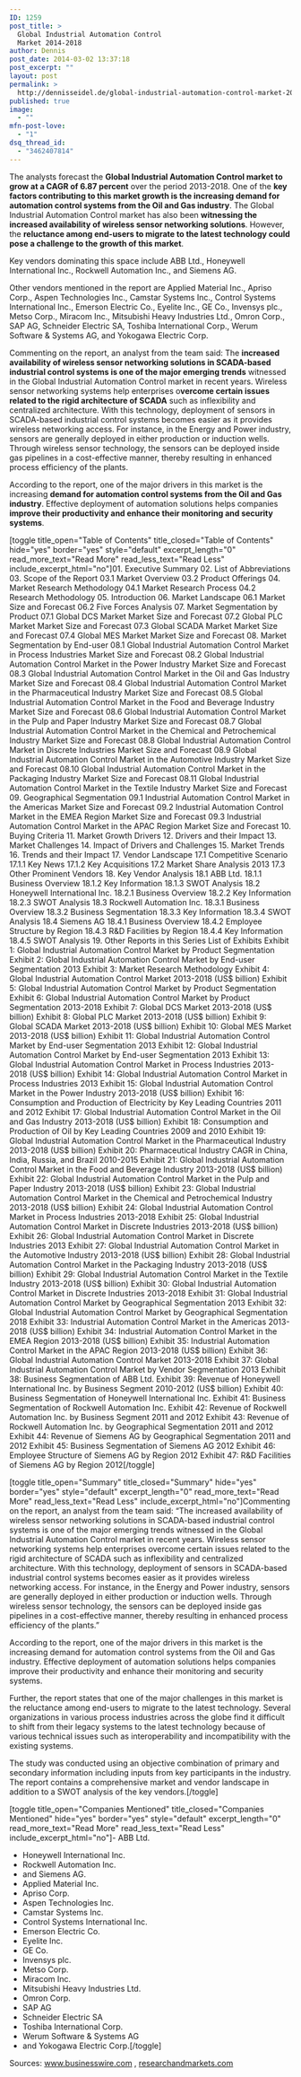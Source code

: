 ```yaml
---
ID: 1259
post_title: >
  Global Industrial Automation Control
  Market 2014-2018
author: Dennis
post_date: 2014-03-02 13:37:18
post_excerpt: ""
layout: post
permalink: >
  http://dennisseidel.de/global-industrial-automation-control-market-2014-2018/
published: true
image:
  - ""
mfn-post-love:
  - "1"
dsq_thread_id:
  - "3462407814"
---
```

The analysts forecast the <strong>Global Industrial Automation Control market to grow at a CAGR of 6.87 percent</strong> over the period 2013-2018. One of the <strong>key factors contributing to this market growth is the increasing demand for automation control systems from the Oil and Gas industry</strong>. The Global Industrial Automation Control market has also been <strong>witnessing the increased availability of wireless sensor networking solutions</strong>. However, the <strong>reluctance among end-users to migrate to the latest technology could pose a challenge to the growth of this market</strong>.

Key vendors dominating this space include ABB Ltd., Honeywell International Inc., Rockwell Automation Inc., and Siemens AG.

Other vendors mentioned in the report are Applied Material Inc., Apriso Corp., Aspen Technologies Inc., Camstar Systems Inc., Control Systems International Inc., Emerson Electric Co., Eyelite Inc., GE Co., Invensys plc., Metso Corp., Miracom Inc., Mitsubishi Heavy Industries Ltd., Omron Corp., SAP AG, Schneider Electric SA, Toshiba International Corp., Werum Software &amp; Systems AG, and Yokogawa Electric Corp.

Commenting on the report, an analyst from the team said: The <strong>increased availability of wireless sensor networking solutions in SCADA-based industrial control systems is one of the major emerging trends</strong> witnessed in the Global Industrial Automation Control market in recent years. Wireless sensor networking systems help enterprises o<strong>vercome certain issues related to the rigid architecture of SCADA</strong> such as inflexibility and centralized architecture. With this technology, deployment of sensors in SCADA-based industrial control systems becomes easier as it provides wireless networking access. For instance, in the Energy and Power industry, sensors are generally deployed in either production or induction wells. Through wireless sensor technology, the sensors can be deployed inside gas pipelines in a cost-effective manner, thereby resulting in enhanced process efficiency of the plants.

According to the report, one of the major drivers in this market is the increasing <strong>demand for automation control systems from the Oil and Gas industry</strong>. Effective deployment of automation solutions helps companies <strong>improve their productivity and enhance their monitoring and security systems</strong>.

[toggle title_open="Table of Contents" title_closed="Table of Contents" hide="yes" border="yes" style="default" excerpt_length="0" read_more_text="Read More" read_less_text="Read Less" include_excerpt_html="no"]01. Executive Summary
02. List of Abbreviations
03. Scope of the Report
03.1 Market Overview
03.2 Product Offerings
04. Market Research Methodology
04.1 Market Research Process
04.2 Research Methodology
05. Introduction
06. Market Landscape
06.1 Market Size and Forecast
06.2 Five Forces Analysis
07. Market Segmentation by Product
07.1 Global DCS Market
Market Size and Forecast
07.2 Global PLC Market
Market Size and Forecast
07.3 Global SCADA Market
Market Size and Forecast
07.4 Global MES Market
Market Size and Forecast
08. Market Segmentation by End-user
08.1 Global Industrial Automation Control Market in Process Industries
Market Size and Forecast
08.2 Global Industrial Automation Control Market in the Power Industry
Market Size and Forecast
08.3 Global Industrial Automation Control Market in the Oil and Gas Industry
Market Size and Forecast
08.4 Global Industrial Automation Control Market in the Pharmaceutical Industry
Market Size and Forecast
08.5 Global Industrial Automation Control Market in the Food and Beverage Industry
Market Size and Forecast
08.6 Global Industrial Automation Control Market in the Pulp and Paper Industry
Market Size and Forecast
08.7 Global Industrial Automation Control Market in the Chemical and Petrochemical Industry
Market Size and Forecast
08.8 Global Industrial Automation Control Market in Discrete Industries
Market Size and Forecast
08.9 Global Industrial Automation Control Market in the Automotive Industry
Market Size and Forecast
08.10 Global Industrial Automation Control Market in the Packaging Industry
Market Size and Forecast
08.11 Global Industrial Automation Control Market in the Textile Industry
Market Size and Forecast
09. Geographical Segmentation
09.1 Industrial Automation Control Market in the Americas
Market Size and Forecast
09.2 Industrial Automation Control Market in the EMEA Region
Market Size and Forecast
09.3 Industrial Automation Control Market in the APAC Region
Market Size and Forecast
10. Buying Criteria
11. Market Growth Drivers
12. Drivers and their Impact
13. Market Challenges
14. Impact of Drivers and Challenges
15. Market Trends
16. Trends and their Impact
17. Vendor Landscape
17.1 Competitive Scenario
17.1.1 Key News
17.1.2 Key Acquisitions
17.2 Market Share Analysis 2013
17.3 Other Prominent Vendors
18. Key Vendor Analysis
18.1 ABB Ltd.
18.1.1 Business Overview
18.1.2 Key Information
18.1.3 SWOT Analysis
18.2 Honeywell International Inc.
18.2.1 Business Overview
18.2.2 Key Information
18.2.3 SWOT Analysis
18.3 Rockwell Automation Inc.
18.3.1 Business Overview
18.3.2 Business Segmentation
18.3.3 Key Information
18.3.4 SWOT Analysis
18.4 Siemens AG
18.4.1 Business Overview
18.4.2 Employee Structure by Region
18.4.3 R&amp;D Facilities by Region
18.4.4 Key Information
18.4.5 SWOT Analysis
19. Other Reports in this Series
List of Exhibits
Exhibit 1: Global Industrial Automation Control Market by Product Segmentation
Exhibit 2: Global Industrial Automation Control Market by End-user Segmentation 2013
Exhibit 3: Market Research Methodology
Exhibit 4: Global Industrial Automation Control Market 2013-2018 (US$ billion)
Exhibit 5: Global Industrial Automation Control Market by Product Segmentation
Exhibit 6: Global Industrial Automation Control Market by Product Segmentation 2013-2018
Exhibit 7: Global DCS Market 2013-2018 (US$ billion)
Exhibit 8: Global PLC Market 2013-2018 (US$ billion)
Exhibit 9: Global SCADA Market 2013-2018 (US$ billion)
Exhibit 10: Global MES Market 2013-2018 (US$ billion)
Exhibit 11: Global Industrial Automation Control Market by End-user Segmentation 2013
Exhibit 12: Global Industrial Automation Control Market by End-user Segmentation 2013
Exhibit 13: Global Industrial Automation Control Market in Process Industries 2013-2018 (US$ billion)
Exhibit 14: Global Industrial Automation Control Market in Process Industries 2013
Exhibit 15: Global Industrial Automation Control Market in the Power Industry 2013-2018 (US$ billion)
Exhibit 16: Consumption and Production of Electricity by Key Leading Countries 2011 and 2012
Exhibit 17: Global Industrial Automation Control Market in the Oil and Gas Industry 2013-2018 (US$ billion)
Exhibit 18: Consumption and Production of Oil by Key Leading Countries 2009 and 2010
Exhibit 19: Global Industrial Automation Control Market in the Pharmaceutical Industry 2013-2018 (US$ billion)
Exhibit 20: Pharmaceutical Industry CAGR in China, India, Russia, and Brazil 2010-2015
Exhibit 21: Global Industrial Automation Control Market in the Food and Beverage Industry 2013-2018 (US$ billion)
Exhibit 22: Global Industrial Automation Control Market in the Pulp and Paper Industry 2013-2018 (US$ billion)
Exhibit 23: Global Industrial Automation Control Market in the Chemical and Petrochemical Industry 2013-2018 (US$ billion)
Exhibit 24: Global Industrial Automation Control Market in Process Industries 2013-2018
Exhibit 25: Global Industrial Automation Control Market in Discrete Industries 2013-2018 (US$ billion)
Exhibit 26: Global Industrial Automation Control Market in Discrete Industries 2013
Exhibit 27: Global Industrial Automation Control Market in the Automotive Industry 2013-2018 (US$ billion)
Exhibit 28: Global Industrial Automation Control Market in the Packaging Industry 2013-2018 (US$ billion)
Exhibit 29: Global Industrial Automation Control Market in the Textile Industry 2013-2018 (US$ billion)
Exhibit 30: Global Industrial Automation Control Market in Discrete Industries 2013-2018
Exhibit 31: Global Industrial Automation Control Market by Geographical Segmentation 2013
Exhibit 32: Global Industrial Automation Control Market by Geographical Segmentation 2018
Exhibit 33: Industrial Automation Control Market in the Americas 2013-2018 (US$ billion)
Exhibit 34: Industrial Automation Control Market in the EMEA Region 2013-2018 (US$ billion)
Exhibit 35: Industrial Automation Control Market in the APAC Region 2013-2018 (US$ billion)
Exhibit 36: Global Industrial Automation Control Market 2013-2018
Exhibit 37: Global Industrial Automation Control Market by Vendor Segmentation 2013
Exhibit 38: Business Segmentation of ABB Ltd.
Exhibit 39: Revenue of Honeywell International Inc. by Business Segment 2010-2012 (US$ billion)
Exhibit 40: Business Segmentation of Honeywell International Inc.
Exhibit 41: Business Segmentation of Rockwell Automation Inc.
Exhibit 42: Revenue of Rockwell Automation Inc. by Business Segment 2011 and 2012
Exhibit 43: Revenue of Rockwell Automation Inc. by Geographical Segmentation 2011 and 2012
Exhibit 44: Revenue of Siemens AG by Geographical Segmentation 2011 and 2012
Exhibit 45: Business Segmentation of Siemens AG 2012
Exhibit 46: Employee Structure of Siemens AG by Region 2012
Exhibit 47: R&amp;D Facilities of Siemens AG by Region 2012[/toggle]

[toggle title_open="Summary" title_closed="Summary" hide="yes" border="yes" style="default" excerpt_length="0" read_more_text="Read More" read_less_text="Read Less" include_excerpt_html="no"]Commenting on the report, an analyst from the team said: “The increased availability of wireless sensor networking solutions in SCADA-based industrial control systems is one of the major emerging trends witnessed in the Global Industrial Automation Control market in recent years. Wireless sensor networking systems help enterprises overcome certain issues related to the rigid architecture of SCADA such as inflexibility and centralized architecture. With this technology, deployment of sensors in SCADA-based industrial control systems becomes easier as it provides wireless networking access. For instance, in the Energy and Power industry, sensors are generally deployed in either production or induction wells. Through wireless sensor technology, the sensors can be deployed inside gas pipelines in a cost-effective manner, thereby resulting in enhanced process efficiency of the plants.”

According to the report, one of the major drivers in this market is the increasing demand for automation control systems from the Oil and Gas industry. Effective deployment of automation solutions helps companies improve their productivity and enhance their monitoring and security systems.

Further, the report states that one of the major challenges in this market is the reluctance among end-users to migrate to the latest technology. Several organizations in various process industries across the globe find it difficult to shift from their legacy systems to the latest technology because of various technical issues such as interoperability and incompatibility with the existing systems.

The study was conducted using an objective combination of primary and secondary information including inputs from key participants in the industry. The report contains a comprehensive market and vendor landscape in addition to a SWOT analysis of the key vendors.[/toggle]

[toggle title_open="Companies Mentioned" title_closed="Companies Mentioned" hide="yes" border="yes" style="default" excerpt_length="0" read_more_text="Read More" read_less_text="Read Less" include_excerpt_html="no"]- ABB Ltd.
- Honeywell International Inc.
- Rockwell Automation Inc.
- and Siemens AG.
- Applied Material Inc.
- Apriso Corp.
- Aspen Technologies Inc.
- Camstar Systems Inc.
- Control Systems International Inc.
- Emerson Electric Co.
- Eyelite Inc.
- GE Co.
- Invensys plc.
- Metso Corp.
- Miracom Inc.
- Mitsubishi Heavy Industries Ltd.
- Omron Corp.
- SAP AG
- Schneider Electric SA
- Toshiba International Corp.
- Werum Software &amp; Systems AG
- and Yokogawa Electric Corp.[/toggle]

Sources: <a href="http://www.businesswire.com/news/home/20140228005635/en/Research-Markets-Global-Industrial-Automation-Control-Market#.UxMuB3ddWA0">www.businesswire.com</a> , <a href="http://www.researchandmarkets.com/research/qj8wlq/global_industrial">researchandmarkets.com</a>